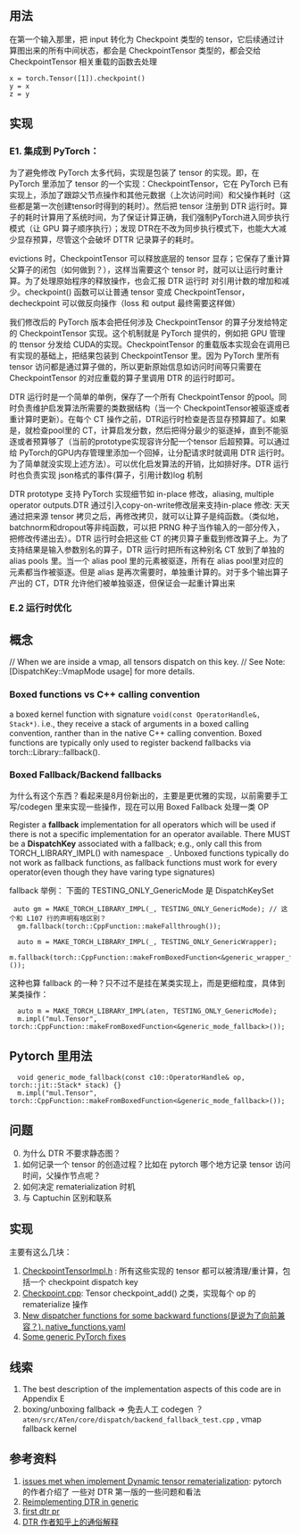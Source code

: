## 用法
在第一个输入那里，把 input 转化为 Checkpoint 类型的 tensor，它后续通过计算图出来的所有中间状态，都会是 CheckpointTensor 类型的，都会交给 CheckpointTensor 相关重载的函数去处理

```
x = torch.Tensor([1]).checkpoint()
y = x
z = y
```
## 实现
### E1. 集成到 PyTorch：

为了避免修改 PyTorch 太多代码，实现是包装了 tensor 的实现。即，在 PyTorch 里添加了 tensor 的一个实现：CheckpointTensor，它在 PyTorch 已有实现上，添加了跟踪父节点操作和其他元数据（上次访问时间）和父操作耗时（这些都是第一次创建tensor时得到的耗时）。然后把 tensor 注册到 DTR 运行时。算子的耗时计算用了系统时间，为了保证计算正确，我们强制PyTorch进入同步执行模式（让 GPU 算子顺序执行）；发现 DTR在不改为同步执行模式下，也能大大减少显存预算，尽管这个会破坏 DTTR 记录算子的耗时。

evictions 时，CheckpointTensor 可以释放底层的 tensor 显存；它保存了重计算父算子的闭包（如何做到？），这样当需要这个 tensor 时，就可以让运行时重计算。为了处理原始程序的释放操作，也会汇报 DTR 运行时 对引用计数的增加和减少。checkpoint() 函数可以让普通 tensor 变成 CheckpointTensor，decheckpoint 可以做反向操作（loss 和 output 最终需要这样做）

我们修改后的 PyTorch 版本会把任何涉及 CheckpointTensor 的算子分发给特定的 CheckpointTensor 实现。这个机制就是 PyTorch 提供的，例如把 GPU 管理的 ttensor 分发给 CUDA的实现。CheckpointTensor 的重载版本实现会在调用已有实现的基础上，把结果包装到 CheckpointTensor 里。因为 PyTorch 里所有tensor 访问都是通过算子做的，所以更新原始信息如访问时间等只需要在 CheckpointTensor 的对应重载的算子里调用 DTR 的运行时即可。

DTR 运行时是一个简单的单例，保存了一个所有 CheckpointTensor 的pool。同时负责维护启发算法所需要的类数据结构（当一个 CheckpointTensor被驱逐或者重计算时更新）。在每个 CT 操作之前，DTR运行时检查是否显存预算超了。如果是，就检查pool里的 CT，计算启发分数，然后把得分最少的驱逐掉，直到不能驱逐或者预算够了（当前的prototype实现容许分配一个tensor 后超预算。可以通过给 PyTorch的GPU内存管理里添加一个回掉，让分配请求时就调用 DTR 运行时。为了简单就没实现上述方法）。可以优化启发算法的开销，比如排好序。DTR 运行时也负责实现 json格式的事件(算子，引用计数)log 机制

DTR prototype 支持 PyTorch 实现细节如 in-place 修改，aliasing, multiple operator outputs.DTR 通过引入copy-on-write修改层来支持in-place 修改: 天天通过把来源 tensor 拷贝之后，再修改拷贝，就可以让算子是纯函数。（类似地，batchnorm和dropout等非纯函数，可以把 PRNG 种子当作输入的一部分传入，把修改传递出去）。DTR 运行时会把这些 CT 的拷贝算子重载到修改算子上。为了支持结果是输入参数别名的算子，DTR 运行时把所有这种别名 CT 放到了单独的 alias pools 里。当一个 alias pool 里的元素被驱逐，所有在 alias pool里对应的元素都当作被驱逐。但是 alias 是再次需要时，单独重计算的。对于多个输出算子产出的 CT，DTR 允许他们被单独驱逐，但保证会一起重计算出来

### E.2 运行时优化

## 概念
  // When we are inside a vmap, all tensors dispatch on this key.
  // See Note: [DispatchKey::VmapMode usage] for more details.
  
### Boxed functions vs C++ calling convention
a boxed kernel function with signature `void(const OperatorHandle&, Stack*)`. i.e., they receive a stack of arguments in a boxed calling convention, ranther than in the native C++ calling convention. Boxed functions are typically only used to register backend fallbacks via torch::Library::fallback().

### Boxed Fallback/Backend fallbacks

为什么有这个东西？看起来是8月份新出的，主要是更优雅的实现，以前需要手工写/codegen 里来实现一些操作，现在可以用 Boxed Fallback 处理一类 OP

Register a **fallback** implementation for all operators which will be used if there is not a specific implementation for an operator available. There MUST be a **DispatchKey** associated with a fallback; e.g., only call this from TORCH\_LIBRARY\_IMPL() with namespace `_`. Unboxed functions typically do not work as fallback functions, as fallback functions must work for every operator(even though they have varing type signatures)

fallback 举例： 下面的 TESTING_ONLY_GenericMode 是 DispatchKeySet

```
 auto gm = MAKE_TORCH_LIBRARY_IMPL(_, TESTING_ONLY_GenericMode); // 这个和 L107 行的声明有啥区别？
  gm.fallback(torch::CppFunction::makeFallthrough());
```

```
  auto m = MAKE_TORCH_LIBRARY_IMPL(_, TESTING_ONLY_GenericWrapper);
  m.fallback(torch::CppFunction::makeFromBoxedFunction<&generic_wrapper_fallback>());

```

这种也算 fallback 的一种？只不过不是挂在某类实现上，而是更细粒度，具体到某类操作：
```
  auto m = MAKE_TORCH_LIBRARY_IMPL(aten, TESTING_ONLY_GenericMode);
  m.impl("mul.Tensor", torch::CppFunction::makeFromBoxedFunction<&generic_mode_fallback>());
```
## Pytorch 里用法
```
  void generic_mode_fallback(const c10::OperatorHandle& op, torch::jit::Stack* stack) {}
  m.impl("mul.Tensor", torch::CppFunction::makeFromBoxedFunction<&generic_mode_fallback>());
```

## 问题
0. 为什么 DTR 不要求静态图？
1. 如何记录一个 tensor 的创造过程？比如在 pytorch 哪个地方记录 tensor 访问时间，父操作节点呢？
2. 如何决定 rematerialization 时机
3. 与 Captuchin 区别和联系

## 实现
主要有这么几块：

1. [CheckpointTensorImpl.h](https://github.com/uwsampl/dtr-prototype/blob/eff53cc4804cc7d6246a6e5086861ce2b846f62b/dtr_code/dtr-implementation.patch#L762-L812) : 所有这些实现的 tensor 都可以被清理/重计算，包括一个 checkpoint dispatch key
2. [Checkpoint.cpp](https://github.com/uwsampl/dtr-prototype/blob/eff53cc4804cc7d6246a6e5086861ce2b846f62b/dtr_code/dtr-implementation.patch#L1505): Tensor checkpoint_add() 之类，实现每个 op 的 rematerialize 操作
3. [New dispatcher functions for some backward functions(是说为了向前兼容？). native_functions.yaml](https://github.com/uwsampl/dtr-prototype/blob/eff53cc4804cc7d6246a6e5086861ce2b846f62b/dtr_code/dtr-implementation.patch#L3944)
4. [Some generic PyTorch fixes]()
## 线索

1. The best description of the implementation aspects of this code are in Appendix E
2. boxing/unboxing fallback => 免去人工 codegen ？ `aten/src/ATen/core/dispatch/backend_fallback_test.cpp` , vmap fallback kernel

## 参考资料
1. [issues met when implement Dynamic tensor rematerialization](https://github.com/pytorch/pytorch/issues/62448): pytorch 的作者介绍了 一些对 DTR 第一版的一些问题和看法
2. [Reimplementing DTR in generic](https://github.com/uwsampl/pytorch/pull/62)
3. [first dtr pr](https://github.com/pytorch/pytorch/pull/42056)
4. [DTR 作者知乎上的通俗解释](https://www.zhihu.com/people/marisa.moe/answers)
